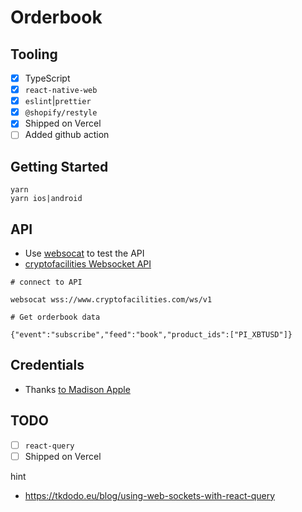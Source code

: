 # Orderbook

## Tooling

- [x] TypeScript
- [x] `react-native-web`
- [x] `eslint`|`prettier`
- [x] `@shopify/restyle`
- [x] Shipped on Vercel
- [ ] Added github action

## Getting Started

```console
yarn
yarn ios|android
```

## API

- Use [websocat](https://github.com/vi/websocat) to test the API
- [cryptofacilities Websocket API](https://support.cryptofacilities.com/hc/en-us/articles/360000538773-Book)

```console
# connect to API

websocat wss://www.cryptofacilities.com/ws/v1
```

```console
# Get orderbook data

{"event":"subscribe","feed":"book","product_ids":["PI_XBTUSD"]}
```

## Credentials

- Thanks [to Madison Apple](https://thenounproject.com/search/?q=kraken&i=1122668)

## TODO

- [ ] `react-query`
- [ ] Shipped on Vercel

hint

- https://tkdodo.eu/blog/using-web-sockets-with-react-query
